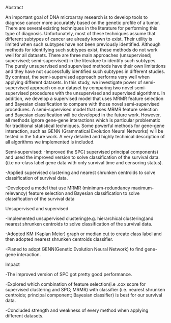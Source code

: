 Abstract

An important goal of DNA microarray research is to develop tools to diagnose cancer
more accurately based on the genetic profile of a tumor. There are several existing
techniques in the literature for performing this type of diagnosis. Unfortunately, most
of these techniques assume that different subtypes of cancer are already known to
exist. Their utility is limited when such subtypes have not been previously identified.
Although methods for identifying such subtypes exist, these methods do not work
well for all datasets. There are three main approaches (unsupervised; supervised;
semi-supervised) in the literature to identify such subtypes. The purely unsupervised
and supervised methods have their own limitations and they have not successfully
identified such subtypes in different studies. By contrast, the semi-supervised
approach performs very well when applying different datasets. In this study, we
investigate power of semi-supervised approach on our dataset by comparing two
novel semi-supervised procedures with the unsupervised and supervised algorithms.
In addition, we develop a supervised model that uses MRMR feature selection and
Bayesian classification to compare with those novel semi-supervised procedures. A
semi-supervised model that uses MRMR feature selection and Bayesian classification
will be developed in the future work. However, all methods ignore gene-gene
interactions which is particular problematic for traditional statistical techniques. Some
powerful methods for gene-gene interaction, such as GENN (Grammatical Evolution
Neural Networks) will be tested in the future work. A very detailed and highly technical
description of all algorithms we implemented is included.




Semi-supervised:
-Improved the SPC( supervised principal components) and used the improved version to solve classification of the survival data. ((i.e no-class label gene data with only survival time and censoring status).

-Applied supervised clustering and nearest shrunken centroids to solve classification of survival data.

-Developed a model that use MRMR (minimum-redundancy maximum-relevancy) feature selection and Bayesian classification to solve classification of the survival data 

Unsupervised and supervised

-Implemented unsupervised clustering(e.g. hierarchical clustering)and nearest shrunken centroids to solve classification of the survival data. 

-Adopted KM (Kaplan Meier) graph or median cut to create class label and then adopted nearest shrunken centroids classifier.

-Planed to adopt GENN(Genetic Evolution Neural Network) to find gene-gene interaction.

Impact

-The improved version of SPC got pretty good performance.

-Explored which combination of feature selection(i.e .cox score for supervised clustering and SPC; MRMR) with classifier (i.e. nearest shrunken centroids; principal component; Bayesian classifier) is best for our survival data.

-Concluded strength and weakness of every method when applying different datasets.
